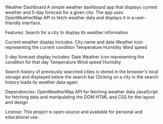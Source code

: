 Weather Dashboard
A simple weather dashboard app that displays current weather and 5-day forecast for a given city. 
The app uses OpenWeatherMap API to fetch weather data and displays it in a user-friendly interface.

Features:
Search for a city to display its weather information

Current weather display includes:
City name and date
Weather icon representing the current condition
Temperature
Humidity
Wind speed

5-day forecast display includes:
Date
Weather icon representing the condition for that day
Temperature
Wind speed
Humidity

Search history of previously searched cities is stored in the browser's local storage and displayed below the search bar
Clicking on a city in the search history loads its weather data again

Dependencies:
OpenWeatherMap API for fetching weather data
JavaScript for fetching data and manipulating the DOM
HTML and CSS for the layout and design

License:
This project is open-source and available for personal and educational use.